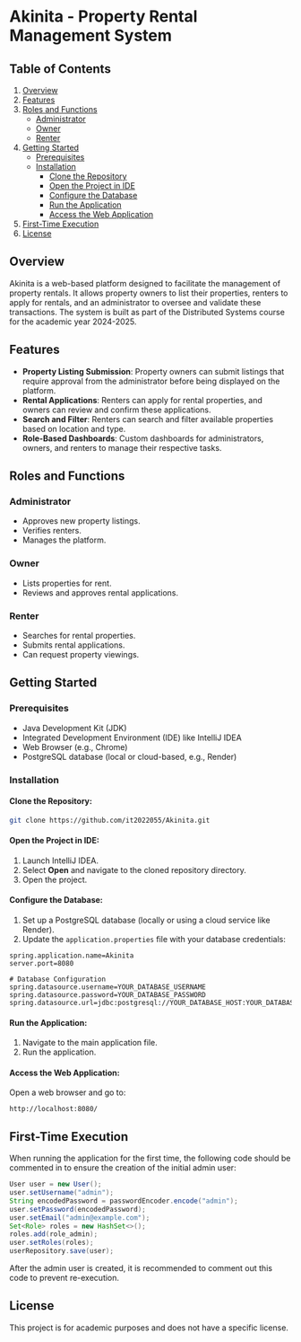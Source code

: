 # Akinita - Property Rental Management System

## Table of Contents
1. [Overview](#overview)
2. [Features](#features)
3. [Roles and Functions](#roles-and-functions)
   - [Administrator](#administrator)
   - [Owner](#owner)
   - [Renter](#renter)
4. [Getting Started](#getting-started)
   - [Prerequisites](#prerequisites)
   - [Installation](#installation)
     - [Clone the Repository](#clone-the-repository)
     - [Open the Project in IDE](#open-the-project-in-ide)
     - [Configure the Database](#configure-the-database)
     - [Run the Application](#run-the-application)
     - [Access the Web Application](#access-the-web-application)
5. [First-Time Execution](#first-time-execution)
6. [License](#license)

## Overview
Akinita is a web-based platform designed to facilitate the management of property rentals. It allows property owners to list their properties, renters to apply for rentals, and an administrator to oversee and validate these transactions. The system is built as part of the Distributed Systems course for the academic year 2024-2025.

## Features
- **Property Listing Submission**: Property owners can submit listings that require approval from the administrator before being displayed on the platform.
- **Rental Applications**: Renters can apply for rental properties, and owners can review and confirm these applications.
- **Search and Filter**: Renters can search and filter available properties based on location and type.
- **Role-Based Dashboards**: Custom dashboards for administrators, owners, and renters to manage their respective tasks.

## Roles and Functions
### Administrator
- Approves new property listings.
- Verifies renters.
- Manages the platform.

### Owner
- Lists properties for rent.
- Reviews and approves rental applications.

### Renter
- Searches for rental properties.
- Submits rental applications.
- Can request property viewings.

## Getting Started
### Prerequisites
- Java Development Kit (JDK)
- Integrated Development Environment (IDE) like IntelliJ IDEA
- Web Browser (e.g., Chrome)
- PostgreSQL database (local or cloud-based, e.g., Render)

### Installation
#### Clone the Repository:
```bash
git clone https://github.com/it2022055/Akinita.git
```

#### Open the Project in IDE:
1. Launch IntelliJ IDEA.
2. Select **Open** and navigate to the cloned repository directory.
3. Open the project.

#### Configure the Database:
1. Set up a PostgreSQL database (locally or using a cloud service like Render).
2. Update the `application.properties` file with your database credentials:

```properties
spring.application.name=Akinita
server.port=8080

# Database Configuration
spring.datasource.username=YOUR_DATABASE_USERNAME
spring.datasource.password=YOUR_DATABASE_PASSWORD
spring.datasource.url=jdbc:postgresql://YOUR_DATABASE_HOST:YOUR_DATABASE_PORT/YOUR_DATABASE_NAME
```

#### Run the Application:
1. Navigate to the main application file.
2. Run the application.

#### Access the Web Application:
Open a web browser and go to:
```
http://localhost:8080/
```

## First-Time Execution
When running the application for the first time, the following code should be commented in to ensure the creation of the initial admin user:

```java
User user = new User();
user.setUsername("admin");
String encodedPassword = passwordEncoder.encode("admin");
user.setPassword(encodedPassword);
user.setEmail("admin@example.com");
Set<Role> roles = new HashSet<>();
roles.add(role_admin);
user.setRoles(roles);
userRepository.save(user);
```

After the admin user is created, it is recommended to comment out this code to prevent re-execution.

## License
This project is for academic purposes and does not have a specific license.

